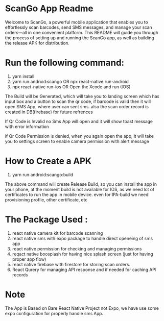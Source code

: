 # ScanGo App Readme

Welcome to ScanGo, a powerful mobile application that enables you to effortlessly scan barcodes, send SMS messages, and manage your scan orders—all in one convenient platform. This README will guide you through the process of setting up and running the ScanGo app, as well as building the release APK for distribution.


# Run the following command:

1. yarn install
2. yarn run android:scango OR npx react-native run-android 
3. npx react-native run-ios OR Open the Xcode and run (IOS)

The Build will be Generated, which will take you to landing screen which has input box and a button to scan the qr code, if barcode is valid then it will open SMS App, where user can sent sms. also the scan order record is created in DB(firebase) for future refrences

If Qr Code is Invalid no Sms App will open and it will show toast message with error information

if Qr Code Permission is denied, when you again open the app, it will take you to settings screen to enable camera permission with alert message

# How to Create a APK
1. yarn run android:scango:build

The above command will create Release Build, so you can install the app in your phone, at the moment build is not available for IOS, as we need lot of certificates to run the app in mobile device. even for IPA-build we need provisioning profile, other certificate, etc

# The Package Used :
1. react native camera kit for barcode scanning
2. react native sms with expo package to handle direct openeing of sms app
3. react native permission for checking and managing permissions
4. reqact native boosplash for having nice splash screen (just for having proper app flow)
5. react native firebase with firestore for storing scan orders.
6. React Qurery for managing API response and if needed for caching API records

# Note
The App is Based on Bare React Native Project not Expo, we have use some expo configuration for properly handle sms App.







